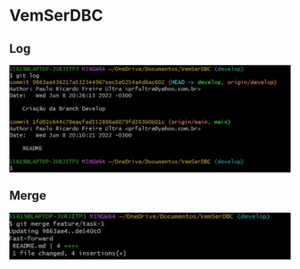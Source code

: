 # VemSerDBC

## Log
<p align="center">
    <img align="center" width="700" src="https://github.com/Paulo-Ultra/VemSerDBC/blob/main/Log.jpg">
</p>


## Merge
<p align="center">
    <img align="center" width="700" src="https://github.com/Paulo-Ultra/VemSerDBC/blob/main/MergeEx1.jpg">
</p>
